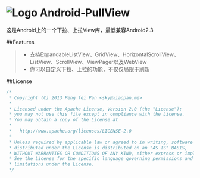 # ![Logo](https://github.com/xiaopansky/Android-PullView/raw/master/res/drawable-mdpi/ic_launcher.png) Android-PullView

这是Android上的一个下拉、上拉View库，最低兼容Android2.3

##Features
>* 支持ExpandableListView、GridView、HorizontalScrollView、ListView、ScrollView、ViewPager以及WebView
>* 你可以自定义下拉、上拉的功能，不仅仅局限于刷新

##License
```java
/*
 * Copyright (C) 2013 Peng fei Pan <sky@xiaopan.me>
 * 
 * Licensed under the Apache License, Version 2.0 (the "License");
 * you may not use this file except in compliance with the License.
 * You may obtain a copy of the License at
 * 
 *   http://www.apache.org/licenses/LICENSE-2.0
 * 
 * Unless required by applicable law or agreed to in writing, software
 * distributed under the License is distributed on an "AS IS" BASIS,
 * WITHOUT WARRANTIES OR CONDITIONS OF ANY KIND, either express or implied.
 * See the License for the specific language governing permissions and
 * limitations under the License.
 */
```
